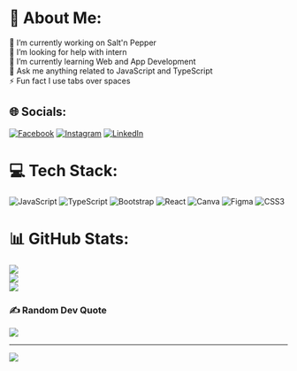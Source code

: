 # 💫 About Me:
🔭 I’m currently working on Salt'n Pepper<br>🤝 I’m looking for help with intern<br>🌱 I’m currently learning Web and App Development<br>💬 Ask me anything related to JavaScript and TypeScript<br>⚡ Fun fact I use tabs over spaces


## 🌐 Socials:
[![Facebook](https://img.shields.io/badge/Facebook-%231877F2.svg?logo=Facebook&logoColor=white)](https://facebook.com/kifal.baloch18) [![Instagram](https://img.shields.io/badge/Instagram-%23E4405F.svg?logo=Instagram&logoColor=white)](https://instagram.com/your_kifal) [![LinkedIn](https://img.shields.io/badge/LinkedIn-%230077B5.svg?logo=linkedin&logoColor=white)](https://linkedin.com/in/kifal-baloch) 

# 💻 Tech Stack:
![JavaScript](https://img.shields.io/badge/javascript-%23323330.svg?style=for-the-badge&logo=javascript&logoColor=%23F7DF1E) ![TypeScript](https://img.shields.io/badge/typescript-%23007ACC.svg?style=for-the-badge&logo=typescript&logoColor=white) ![Bootstrap](https://img.shields.io/badge/bootstrap-%238511FA.svg?style=for-the-badge&logo=bootstrap&logoColor=white) ![React](https://img.shields.io/badge/react-%2320232a.svg?style=for-the-badge&logo=react&logoColor=%2361DAFB) ![Canva](https://img.shields.io/badge/Canva-%2300C4CC.svg?style=for-the-badge&logo=Canva&logoColor=white) ![Figma](https://img.shields.io/badge/figma-%23F24E1E.svg?style=for-the-badge&logo=figma&logoColor=white) ![CSS3](https://img.shields.io/badge/css3-%231572B6.svg?style=for-the-badge&logo=css3&logoColor=white)
# 📊 GitHub Stats:
![](https://github-readme-stats.vercel.app/api?username=kifal-baloch&theme=dark&hide_border=true&include_all_commits=false&count_private=false)<br/>
![](https://github-readme-streak-stats.herokuapp.com/?user=kifal-baloch&theme=dark&hide_border=true)<br/>
![](https://github-readme-stats.vercel.app/api/top-langs/?username=kifal-baloch&theme=dark&hide_border=true&include_all_commits=false&count_private=false&layout=compact)

### ✍️ Random Dev Quote
![](https://quotes-github-readme.vercel.app/api?type=vetical&theme=dark)

---
[![](https://visitcount.itsvg.in/api?id=kifal-baloch&icon=0&color=0)](https://visitcount.itsvg.in)

<!-- Proudly created with GPRM ( https://gprm.itsvg.in ) -->
